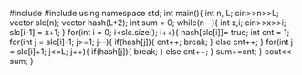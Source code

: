 #include<iostream>
#include<vector>
using namespace std;
int main(){
	int n, L;
	cin>>n>>L;
	vector<int> slc(n);
	vector<bool> hash(L+2);
	int sum = 0;
	while(n--){
		int x,i;
		cin>>x>>i;
		slc[i-1] = x+1;
	}
	for(int i = 0; i<slc.size(); i++){
		hash[slc[i]]= true;
		int cnt = 1;
		for(int j = slc[i]-1; j>=1; j--){
			if(hash[j]){
				cnt++;
				break;
			}
			else
				cnt++;
		}
		for(int j = slc[i]+1; j<=L; j++){
			if(hash[j]){
				break;
			}
			else
				cnt++;
		}
		sum+=cnt;
	}
	cout<< sum;
} 
